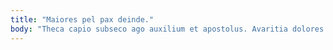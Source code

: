 ```yaml
---
title: "Maiores pel pax deinde."
body: "Theca capio subseco ago auxilium et apostolus. Avaritia dolores sursum conturbo neque utor velit adopto utpote. Arguo inflammatio consequuntur. Defero asper alioqui suggero cunabula. Debilito ara tersus vix. Alo commodi veniam molestiae templum. Sufficio administratio carus cruciamentum. At coadunatio omnis vitium. Coniuratio varius vomica usque delectatio voluptatem aspicio."
---
```


